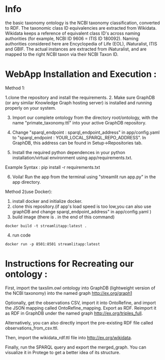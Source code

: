 
# Info
the basic taxonomy ontology is the  NCBI taxonomy classification, converted to RDF.
The taxonomic class ID equivalencies are extracted from Wikidata. Wikidata keeps a reference of equivalent class ID's across naming authorities (for example, NCBI ID 9606 = ITIS ID 180092).
Naming authorities considered here are Encyclopedia of Life (EOL), iNaturalist, ITIS and GBIF.
The actual instances are extracted from iNaturalist, and are mapped to the right NCBI taxon via their NCBI Taxon ID. 

# WebApp Installation and Execution :
Method 1:

1.clone the repository and install the requirements.
2. Make sure GraphDB (or any similar Knowledge Graph hosting server) is installed and running properly on your system.

3. Import our complete ontology from the directory root/ontology, with the name "primate_taxonomy.ttl" into your active GraphDB repository.

4. Change "sparql_endpoint : sparql_endpoint_address" in app/config.yaml to "sparql_endpoint : YOUR_LOCAL_SPARQL_REPO_ADDRESS". In GraphDB, this address can be found in Setup->Repositories tab. 
5. Install the required python dependences in your python installation/virtual environment using app/requirements.txt.

Example Syntax : pip install -r requirements.txt

6. Voila! Run the app from the terminal using "streamlit run app.py" in the app directory.

Method 2(use Docker):

1. install docker and initialize docker.
2. clone this repository.(if app's load speed is too low,you can also use graphDB and change
sparql_endpoint_address" in app/config.yaml )
3. build image (there is . in the end of this command)
```shell script
docker build -t streamlitapp:latest . 
```
4. run code
```shell script
docker run -p 8501:8501 streamlitapp:latest
```



# Instructions for Recreating our ontology :

First, import the taxslim.owl ontology into GraphDB (lightweight version of the NCBI taxonomy) into the named graph <http://ex.org/graph1>

Optionally, get the observations CSV, import it into OntoRefine, and import the JSON mapping called OntoRefine_mapping. Export as RDF. 
Reimport it as RDF in GraphDB under the named graph <http://ex.org/triples_full>. 

Alternatively, you can also directly import the pre-existing RDF file called observations_from_csv.ttl.

Then, import the wikidata_rdf.ttl file into <http://ex.org/wikidata>. 


Finally, run the SPARQL query and export the merged_graph. You can visualize it in Protege to get a better idea of its structure.
